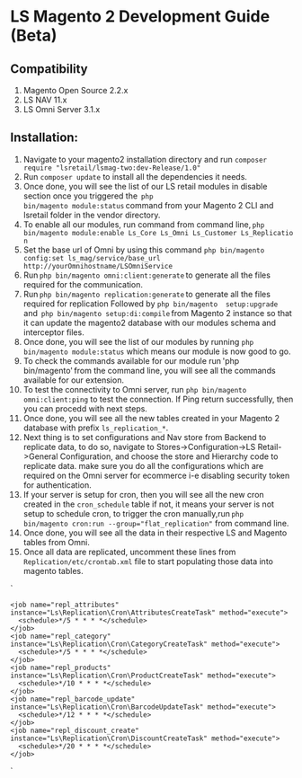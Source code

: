 # LS Magento 2 Development Guide (Beta)

## Compatibility
1. Magento Open Source 2.2.x
2. LS NAV 11.x
3. LS Omni Server 3.1.x

## Installation:

1. Navigate to your magento2 installation directory and run `composer require "lsretail/lsmag-two:dev-Release/1.0" `
2. Run `composer update` to install all the dependencies it needs.
3. Once done, you will see the list of our LS retail modules in disable section once you triggered the  `php bin/magento module:status` command from your Magento 2 CLI and lsretail folder in the vendor directory.
4. To enable all our modules, run command from command line, `php bin/magento module:enable Ls_Core Ls_Omni Ls_Customer Ls_Replication`
5. Set the base url of Omni by using this command `php bin/magento config:set ls_mag/service/base_url http://yourOmnihostname/LSOmniService`
6. Run `php bin/magento omni:client:generate` to generate all the files required for the communication. 
7. Run `php bin/magento replication:generate` to generate all the files required for replication 
Followed by `php bin/magento  setup:upgrade ` and  `php bin/magento setup:di:compile` from Magento 2 instance so that it can update the magento2 database with our modules schema and interceptor files.
8. Once done, you will see the list of our modules by running `php bin/magento module:status` which means our module is now good to go.  
9. To check the commands available for our module run 'php bin/magento' from the command line, you will see all the commands available for our extension. 
10. To test the connectivity to Omni server, run `php bin/magento omni:client:ping` to test the connection. If Ping return successfully, then you can procedd with next steps.
10. Once done, you will see all the new tables created in your Magento 2 database with prefix `ls_replication_*`.
11. Next thing is to set configurations and Nav store from Backend to replicate data, to do so, navigate to Stores->Configuration->LS Retail->General Configuration, and choose the store and Hierarchy code to replicate data. make sure you do all the configurations which are required on the Omni server for ecommerce i-e disabling security token for authentication.
12. If your server is setup for cron, then you will see all the new cron created in the `cron_schedule` table if not, it means your server is not setup to schedule cron, to trigger the cron manually,run `php bin/magento cron:run --group="flat_replication"` from command line. 
13. Once done, you will see all the data in their respective LS and Magento tables from Omni. 
14. Once all data are replicated, uncomment these lines from `Replication/etc/crontab.xml` file to start populating those data into magento tables.

`
<group id="replication">

    <job name="repl_attributes" instance="Ls\Replication\Cron\AttributesCreateTask" method="execute">
      <schedule>*/5 * * * *</schedule>
    </job>
    <job name="repl_category" instance="Ls\Replication\Cron\CategoryCreateTask" method="execute">
      <schedule>*/5 * * * *</schedule>
    </job>
    <job name="repl_products" instance="Ls\Replication\Cron\ProductCreateTask" method="execute">
      <schedule>*/10 * * * *</schedule>
    </job>
    <job name="repl_barcode_update" instance="Ls\Replication\Cron\BarcodeUpdateTask" method="execute">
      <schedule>*/12 * * * *</schedule>
    </job>
    <job name="repl_discount_create" instance="Ls\Replication\Cron\DiscountCreateTask" method="execute">
      <schedule>*/20 * * * *</schedule>
    </job>
  </group>
  `
 


 